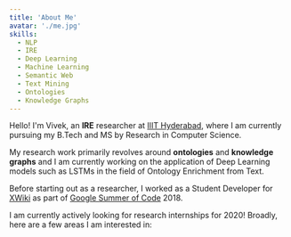 ```yaml
---
title: 'About Me'
avatar: './me.jpg'
skills:
  - NLP
  - IRE
  - Deep Learning
  - Machine Learning
  - Semantic Web
  - Text Mining
  - Ontologies
  - Knowledge Graphs
---
```


Hello! I'm Vivek, an **IRE** researcher at [IIIT Hyderabad](https://www.iiit.ac.in/), where I am currently pursuing my B.Tech and MS by Research in Computer Science.

My research work primarily revolves around **ontologies** and **knowledge graphs** and I am currently working on the application of Deep Learning models such as LSTMs in the field of Ontology Enrichment from Text.

Before starting out as a researcher, I worked as a Student Developer for [XWiki](https://www.xwiki.org/xwiki/bin/view/Main/WebHome) as part of [Google Summer of Code](https://summerofcode.withgoogle.com/) 2018.

I am currently actively looking for research internships for 2020! Broadly, here are a few areas I am interested in:
